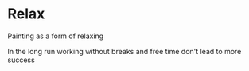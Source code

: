 # Relax
Painting as a form of relaxing

In the long run working without breaks and free time don't lead to more success